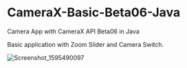 # CameraX-Basic-Beta06-Java

Camera App with CameraX API Beta06 in Java

Basic application with Zoom Slider and Camera Switch.

![Screenshot_1595490097](https://user-images.githubusercontent.com/51813825/88263254-048c8700-ccca-11ea-9b43-1a508e80ad92.png)
